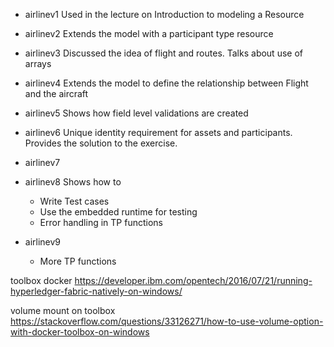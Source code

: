 
* airlinev1
  Used in the lecture on Introduction to modeling a Resource

* airlinev2
  Extends the model with a participant type resource

* airlinev3
  Discussed the idea of flight and routes. Talks about use of arrays

* airlinev4
  Extends the model to define the relationship between Flight and the aircraft

* airlinev5
  Shows how field level validations are created

* airlinev6
  Unique identity requirement for assets and participants. Provides the solution to the exercise.
  
* airlinev7

* airlinev8
  Shows how to
  - Write Test cases
  - Use the embedded runtime for testing
  - Error handling in TP functions

* airlinev9
  - More TP functions
  
toolbox docker
https://developer.ibm.com/opentech/2016/07/21/running-hyperledger-fabric-natively-on-windows/

volume mount on toolbox
https://stackoverflow.com/questions/33126271/how-to-use-volume-option-with-docker-toolbox-on-windows

